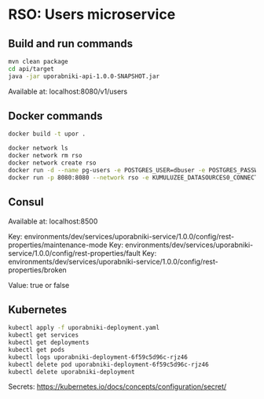# RSO: Users microservice

## Build and run commands
```bash
mvn clean package
cd api/target
java -jar uporabniki-api-1.0.0-SNAPSHOT.jar
```
Available at: localhost:8080/v1/users

## Docker commands
```bash
docker build -t upor .
```

```bash
docker network ls  
docker network rm rso
docker network create rso
docker run -d --name pg-users -e POSTGRES_USER=dbuser -e POSTGRES_PASSWORD=postgres -e POSTGRES_DB=uporabniki -p 5432:5432 --network rso postgres
docker run -p 8080:8080 --network rso -e KUMULUZEE_DATASOURCES0_CONNECTIONURL=jdbc:postgresql://pg-users:5432/uporabniki upor
```

## Consul
Available at: localhost:8500

Key: environments/dev/services/uporabniki-service/1.0.0/config/rest-properties/maintenance-mode
Key: environments/dev/services/uporabniki-service/1.0.0/config/rest-properties/fault
Key: environments/dev/services/uporabniki-service/1.0.0/config/rest-properties/broken

Value: true or false

## Kubernetes
```bash
kubectl apply -f uporabniki-deployment.yaml 
kubectl get services 
kubectl get deployments
kubectl get pods
kubectl logs uporabniki-deployment-6f59c5d96c-rjz46
kubectl delete pod uporabniki-deployment-6f59c5d96c-rjz46
kubectl delete uporabniki-deployment
```
Secrets: https://kubernetes.io/docs/concepts/configuration/secret/

